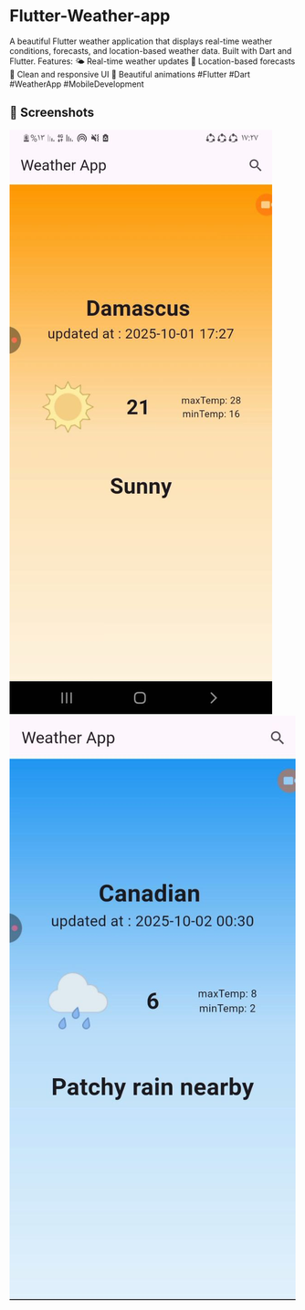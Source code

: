 # Flutter-Weather-app
A beautiful Flutter weather application that displays real-time weather conditions,  forecasts, and location-based weather data. Built with Dart and Flutter.  Features: 🌤️ Real-time weather updates 📍 Location-based forecasts   📱 Clean and responsive UI 🎨 Beautiful animations  #Flutter #Dart #WeatherApp #MobileDevelopment
## 📸 Screenshots

![weather-app - Damascus weather](photo1.jpg)
![weather-app - Canadain weather](photo2.jpg)
